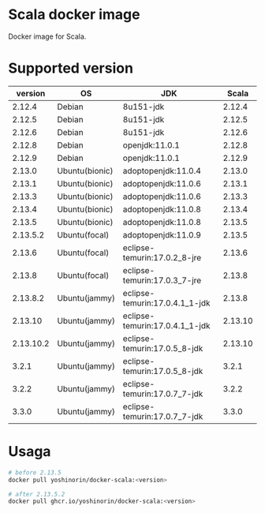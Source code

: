 # Scala docker image

Docker image for Scala.

# Supported version

|version|OS|JDK|Scala|
|---|---|---|---|
|2.12.4|Debian|8u151-jdk|2.12.4|
|2.12.5|Debian|8u151-jdk|2.12.5|
|2.12.6|Debian|8u151-jdk|2.12.6|
|2.12.8|Debian|openjdk:11.0.1|2.12.8|
|2.12.9|Debian|openjdk:11.0.1|2.12.9|
|2.13.0|Ubuntu(bionic)|adoptopenjdk:11.0.4|2.13.0|
|2.13.1|Ubuntu(bionic)|adoptopenjdk:11.0.6|2.13.1|
|2.13.3|Ubuntu(bionic)|adoptopenjdk:11.0.6|2.13.3|
|2.13.4|Ubuntu(bionic)|adoptopenjdk:11.0.8|2.13.4|
|2.13.5|Ubuntu(bionic)|adoptopenjdk:11.0.8|2.13.5|
|2.13.5.2|Ubuntu(focal)|adoptopenjdk:11.0.9|2.13.5|
|2.13.6|Ubuntu(focal)|eclipse-temurin:17.0.2_8-jre|2.13.6|
|2.13.8|Ubuntu(focal)|eclipse-temurin:17.0.3_7-jre|2.13.8|
|2.13.8.2|Ubuntu(jammy)|eclipse-temurin:17.0.4.1_1-jdk|2.13.8|
|2.13.10|Ubuntu(jammy)|eclipse-temurin:17.0.4.1_1-jdk|2.13.10|
|2.13.10.2|Ubuntu(jammy)|eclipse-temurin:17.0.5_8-jdk|2.13.10|
|3.2.1|Ubuntu(jammy)|eclipse-temurin:17.0.5_8-jdk|3.2.1|
|3.2.2|Ubuntu(jammy)|eclipse-temurin:17.0.7_7-jdk|3.2.2|
|3.3.0|Ubuntu(jammy)|eclipse-temurin:17.0.7_7-jdk|3.3.0|

# Usaga

```sh
# before 2.13.5
docker pull yoshinorin/docker-scala:<version>

# after 2.13.5.2
docker pull ghcr.io/yoshinorin/docker-scala:<version>
```